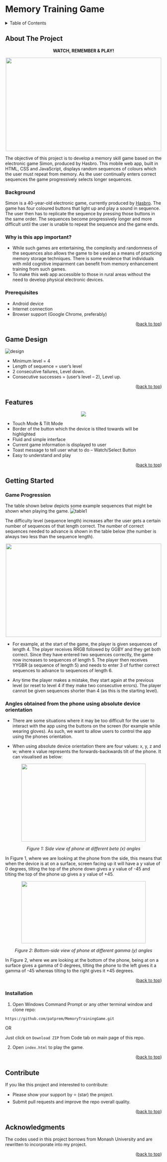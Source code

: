 # Memory Training Game

<!-- TABLE OF CONTENTS -->
<details>
  <summary>Table of Contents</summary>
  <ol>
    <li>
      <a href="#about-the-project">About The Project</a>
      <ul>
        <li><a href="#background">Background</a></li>
      </ul>
      <ul>
        <li><a href="#why-is-this-app-important">Why is this app important?</a></li>
      </ul>
      <ul>
        <li><a href="#prerequisites">Prerequisites?</a></li>
      </ul>
    </li>
     <li><a href="#game-design">Game Design</a></li>
     <li><a href="#features">Features</a></li>
    <li>
      <a href="#getting-started">Getting Started</a>
      <ul>
        <li><a href="#game-progression">Game Progression</a></li>
        <li><a href="#angles-obtained-from-the-phone-using-absolute-device-orientation">Angles obtained from the phone using absolute device orientation</a></li>
        <li><a href="#installation">Installation</a></li>
      </ul>
    </li>
    <li><a href="#contribute">Contribute</a></li>
    <li><a href="#acknowledgments">Acknowledgments</a>
    
  </ol>
</details>

<!-- ABOUT THE PROJECT -->
## About The Project
<p align="center">
  <b>WATCH, REMEMBER & PLAY!</b>
</p>

<p align="center">
  <img src ="https://i0.wp.com/retropond.com/wp-content/uploads/2021/07/Simon.gif?fit=480%2C270&ssl=1" height = 300 width = 500>
</p>
The objective of this project is to develop a memory skill game based on the electronic game Simon, produced by Hasbro. This mobile web app, built in HTML, CSS and JavaScript, displays random sequences of colours which the user must repeat from memory. As the user continually enters correct sequences the game progressively selects longer sequences.

### Background

Simon is a 40-year-old electronic game, currently produced by [Hasbro](https://en.wikipedia.org/wiki/Simon_(game)). The game has four coloured buttons that light up and play a sound in sequence. The user then has to replicate the sequence by pressing those buttons in the same order. The sequences become progressively longer and more difficult until the user is unable to repeat the sequence and the game ends.

### Why is this app important?

* While such games are entertaining, the complexity and randomness of the sequences also allows the game to be used as a means of practicing memory storage techniques. There is some evidence that individuals with mild cognitive impairment can benefit from memory enhancement training from such games.
* To make this web app accessible to those in rural areas without the need to develop physical electronic devices.

### Prerequisites
* Android device
* Internet connection
* Browser support (Google Chrome, preferably)

<p align="right">(<a href="#top">back to top</a>)</p>

## Game Design

![design](https://github.com/patprem/MemoryTrainingGame/blob/508afb2e2c61649d383641e90e4261bbd993e14e/images/gamedesign.jpeg)

* Minimum level = 4
* Length of sequence = user’s level
* 2 consecutive failures, Level down.
* Consecutive successes = (user’s level – 2),  Level up.

<p align="right">(<a href="#top">back to top</a>)</p>

## Features

<p align = "center">
  <img src = "https://github.com/patprem/MemoryTrainingGame/blob/ca68ef350f43774ff208e90485dfa5b9794b59af/images/features.jpg">
</p>

* Touch Mode & Tilt Mode
* Border of the button which the device is tilted towards will be highlighted
* Fluid and simple interface
* Current game information is displayed to user
* Toast message to tell user what to do – Watch/Select Button
* Easy to understand and play

<p align="right">(<a href="#top">back to top</a>)</p>

<!-- GETTING STARTED -->
## Getting Started
### Game Progression
The table shown below depicts some example sequences that might be shown when playing the game.
![table1](https://github.com/patprem/MemoryTrainingGame/blob/3863e4b3f8c4a0f860442880de04873161490dab/images/table1.png)

The difficulty level (sequence length) increases after the user gets a certain number of sequences of that length correct. The number of correct sequences needed to advance is shown in the table below (the number is always two less than the sequence length).

<p align="center">
  <img src = "https://github.com/patprem/MemoryTrainingGame/blob/3863e4b3f8c4a0f860442880de04873161490dab/images/table2.png" width = 500 height = 300>
</p>

* For example, at the start of the game, the player is given sequences of length 4. The player receives RRGB followed by GGBY and they get both correct. Since they have entered two sequences correctly, the game now increases to sequences of length 5. The player then receives YYGBR (a sequence of length 5) and needs to enter 3 of further correct sequences to advance to sequences of length 6.

* Any time the player makes a mistake, they start again at the previous level (or reset to level 4 if they make two consecutive errors). The player cannot be given sequences shorter than 4 (as this is the starting level).

### Angles obtained from the phone using absolute device orientation

* There are some situations where it may be too difficult for the user to interact with the app using the buttons on the screen (for example while wearing gloves). As such, we want to allow users to control the app using the phones orientation.

* When using absolute device orientation there are four values: x, y, z and w; where x value represents the forwards-backwards tilt of the phone. It can visualised as below:

<p align="center">
    <img src="https://github.com/patprem/MemoryTrainingGame/blob/3863e4b3f8c4a0f860442880de04873161490dab/images/fig1.png" width = 400 height = 250 alt>
</p>
<p align="center">
    <em>Figure 1: Side view of phone at different beta (x) angles</em>
</p>

In Figure 1, where we are looking at the phone from the side, this means that when the device is at on a surface, screen facing up it will have a y value of 0 degrees, tilting the top of the phone down gives a y value of -45 and tilting the top of the phone up gives a y value of +45.

<p align="center">
    <img src="https://github.com/patprem/MemoryTrainingGame/blob/3863e4b3f8c4a0f860442880de04873161490dab/images/fig2.png" width = 400 height = 200 alt>
</p>
<p align="center">
    <em>Figure 2: Bottom-side view of phone at different gamma (y) angles</em>
</p>

In Figure 2, where we are looking at the bottom of the phone, being at on a surface gives a gamma of 0 degrees, tilting the phone to the left gives it a gamma of -45 whereas tilting to the right gives it +45 degrees.

<p align="right">(<a href="#top">back to top</a>)</p>

### Installation

1. Open Windows Command Prompt or any other terminal window and clone repo:
``` sh
https://github.com/patprem/MemoryTrainingGame.git
```
OR

Just click on ``` Download ZIP ``` from Code tab on main page of this repo.

2. Open  ``` index.html ``` to play the game.

<p align="right">(<a href="#top">back to top</a>)</p>

<!-- CONTRIBUTE -->
## Contribute

If you like this project and interested to contribute:
* Please show your support by ⭐ (star) the project.
* Submit pull requests and improve the repo overall quality.

<p align="right">(<a href="#top">back to top</a>)</p>

<!-- ACKNOWLEDGMENTS -->
## Acknowledgments
The codes used in this project borrows from Monash University and are rewritten to incorporate into my project.

<p align="right">(<a href="#top">back to top</a>)</p>
